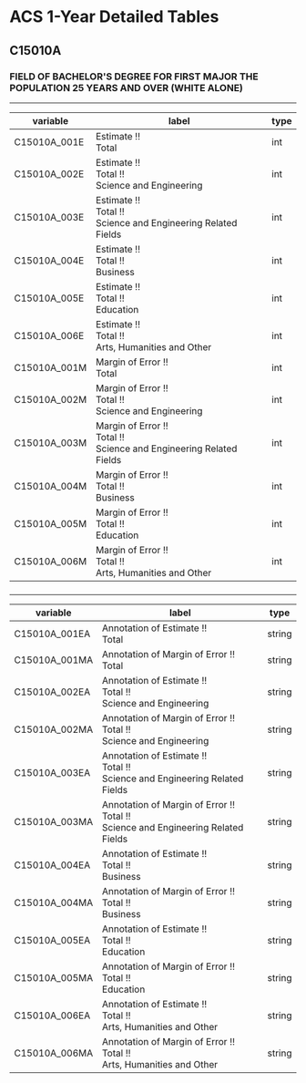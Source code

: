 # ACS 1-Year Detailed Tables

## C15010A

### FIELD OF BACHELOR'S DEGREE FOR FIRST MAJOR THE POPULATION 25 YEARS AND OVER (WHITE ALONE)

___

| variable | label | type |
| ----- | ----- | ----- |
| C15010A_001E | Estimate !!<br>Total | int |
| C15010A_002E | Estimate !!<br>Total !!<br>Science and Engineering | int |
| C15010A_003E | Estimate !!<br>Total !!<br>Science and Engineering Related Fields | int |
| C15010A_004E | Estimate !!<br>Total !!<br>Business | int |
| C15010A_005E | Estimate !!<br>Total !!<br>Education | int |
| C15010A_006E | Estimate !!<br>Total !!<br>Arts, Humanities and Other | int |
| C15010A_001M | Margin of Error !!<br>Total | int |
| C15010A_002M | Margin of Error !!<br>Total !!<br>Science and Engineering | int |
| C15010A_003M | Margin of Error !!<br>Total !!<br>Science and Engineering Related Fields | int |
| C15010A_004M | Margin of Error !!<br>Total !!<br>Business | int |
| C15010A_005M | Margin of Error !!<br>Total !!<br>Education | int |
| C15010A_006M | Margin of Error !!<br>Total !!<br>Arts, Humanities and Other | int |
### 

___

| variable | label | type |
| ----- | ----- | ----- |
| C15010A_001EA | Annotation of Estimate !!<br>Total | string |
| C15010A_001MA | Annotation of Margin of Error !!<br>Total | string |
| C15010A_002EA | Annotation of Estimate !!<br>Total !!<br>Science and Engineering | string |
| C15010A_002MA | Annotation of Margin of Error !!<br>Total !!<br>Science and Engineering | string |
| C15010A_003EA | Annotation of Estimate !!<br>Total !!<br>Science and Engineering Related Fields | string |
| C15010A_003MA | Annotation of Margin of Error !!<br>Total !!<br>Science and Engineering Related Fields | string |
| C15010A_004EA | Annotation of Estimate !!<br>Total !!<br>Business | string |
| C15010A_004MA | Annotation of Margin of Error !!<br>Total !!<br>Business | string |
| C15010A_005EA | Annotation of Estimate !!<br>Total !!<br>Education | string |
| C15010A_005MA | Annotation of Margin of Error !!<br>Total !!<br>Education | string |
| C15010A_006EA | Annotation of Estimate !!<br>Total !!<br>Arts, Humanities and Other | string |
| C15010A_006MA | Annotation of Margin of Error !!<br>Total !!<br>Arts, Humanities and Other | string |

